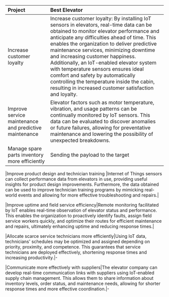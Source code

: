 




|Project |Best Elevator|
|:-----------|:-----------|
|Increase customer loyalty|Increase customer loyalty: By installing IoT sensors in elevators, real-time data can be obtained to monitor elevator performance and anticipate any difficulties ahead of time. This enables the organization to deliver predictive maintenance services, minimizing downtime and increasing customer happiness. Additionally, an IoT-enabled elevator system with temperature sensors ensures ideal comfort and safety by automatically controlling the temperature inside the cabin, resulting in increased customer satisfaction and loyalty.|
|Improve service maintenance and predictive maintenance |Elevator factors such as motor temperature, vibration, and usage patterns can be continually monitored by IoT sensors. This data can be evaluated to discover anomalies or future failures, allowing for preventative maintenance and lowering the possibility of unexpected breakdowns.|- 
|Manage spare parts inventory more efficiently|Sending the payload to the target|The organization can track spare component utilization in real time using IoT-enabled inventory management. When inventory levels exceed a preset threshold, automatic reordering or alerts can be triggered, ensuring that spare parts are available when needed without incurring excessive inventory carrying costs.|

|Improve product design and technician training |Internet of Things sensors can collect performance data from elevators in use, providing useful insights for product design improvements. Furthermore, the data obtained can be used to improve technician training programs by mimicking real-world events and allowing for more effective troubleshooting and repairs.|

|Improve uptime and field service efficiency|Remote monitoring facilitated by IoT enables real-time observation of elevator status and performance. This enables the organization to proactively identify faults, assign field service workers quickly, and optimize their routes for efficient maintenance and repairs, ultimately enhancing uptime and reducing response times.|

|Allocate scarce service technicians more efficiently|Using IoT data, technicians' schedules may be optimized and assigned depending on priority, proximity, and competence. This guarantees that service technicians are deployed effectively, shortening response times and increasing productivity.|- 

|Communicate more effectively with suppliers|The elevator company can develop real-time communication links with suppliers using IoT-enabled supply chain management. This allows them to share information about inventory levels, order status, and maintenance needs, allowing for shorter response times and more effective coordination.|-
